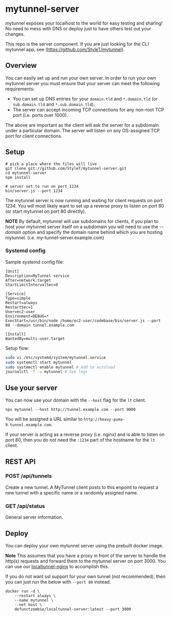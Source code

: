 # mytunnel-server

mytunnel exposes your localhost to the world for easy testing and sharing! No need to mess with DNS or deploy just to have others test out your changes.

This repo is the server component. If you are just looking for the CLI mytunnel app, see (https://github.com/StyleT/mytunnel).

## Overview

You can easily set up and run your own server. In order to run your own mytunnel server you must ensure that your server can meet the following requirements:

* You can set up DNS entries for your `domain.tld` and `*.domain.tld` (or `sub.domain.tld` and `*.sub.domain.tld`).
* The server can accept incoming TCP connections for any non-root TCP port (i.e. ports over 1000).

The above are important as the client will ask the server for a subdomain under a particular domain. The server will listen on any OS-assigned TCP port for client connections.

## Setup

```shell
# pick a place where the files will live
git clone git://github.com/StyleT/mytunnel-server.git
cd mytunnel-server
npm install

# server set to run on port 1234
bin/server.js --port 1234
```

The mytunnel server is now running and waiting for client requests on port 1234. You will most likely want to set up a reverse proxy to listen on port 80 (or start mytunnel on port 80 directly).

**NOTE** By default, mytunnel will use subdomains for clients, if you plan to host your mytunnel server itself on a subdomain you will need to use the _--domain_ option and specify the domain name behind which you are hosting mytunnel. (i.e. my-tunnel-server.example.com)

### Systemd config

Sample systemd config file:
```
[Unit]
Description=MyTunnel service
After=network.target
StartLimitIntervalSec=0

[Service]
Type=simple
Restart=always
RestartSec=1
User=ec2-user
Environment=DEBUG=*
ExecStart=/usr/bin/node /home/ec2-user/codebase/bin/server.js --port 80 --domain tunnel.example.com

[Install]
WantedBy=multi-user.target
```

Setup flow:
```bash
sudo vi /etc/systemd/system/mytunnel.service
sudo systemctl start mytunnel
sudo systemctl enable mytunnel # Add to autoload
journalctl -f -u mytunnel # See logs
```

## Use your server

You can now use your domain with the `--host` flag for the `lt` client.

```shell
npx mytunnel --host http://tunnel.example.com --port 9000
```

You will be assigned a URL similar to `http://heavy-puma-9.tunnel.example.com`.

If your server is acting as a reverse proxy (i.e. nginx) and is able to listen on port 80, then you do not need the `:1234` part of the hostname for the `lt` client.

## REST API

### POST /api/tunnels

Create a new tunnel. A MyTunnel client posts to this enpoint to request a new tunnel with a specific name or a randomly assigned name.

### GET /api/status

General server information.

## Deploy

You can deploy your own mytunnel server using the prebuilt docker image.

**Note** This assumes that you have a proxy in front of the server to handle the http(s) requests and forward them to the mytunnel server on port 3000. You can use our [localtunnel-nginx](https://github.com/localtunnel/nginx) to accomplish this.

If you do not want ssl support for your own tunnel (not recommended), then you can just run the below with `--port 80` instead.

```
docker run -d \
    --restart always \
    --name mytunnel \
    --net host \
    defunctzombie/localtunnel-server:latest --port 3000
```
